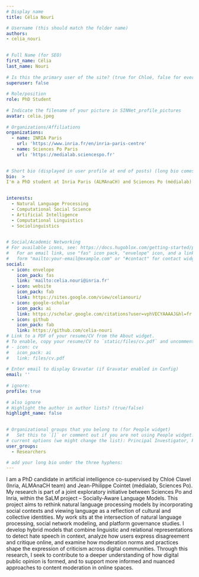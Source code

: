 ```yaml
---
# Display name
title: Célia Nouri

# Username (this should match the folder name)
authors:
- celia_nouri

 
# Full Name (for SEO)
first_name: Célia
last_name: Nouri
 
# Is this the primary user of the site? (true for Chloé, false for everyone else)
superuser: false
 
# Role/position
role: PhD Student
 
# Indicate the filename of your picture in SINNet_profile_pictures
avatar: celia.jpeg
 
# Organizations/Affiliations
organizations:
  - name: INRIA Paris
    url: 'https://www.inria.fr/en/inria-paris-centre'
  - name: Sciences Po Paris
    url: 'https://medialab.sciencespo.fr'

 
# Short bio (displayed in user profile at end of posts) (long bio comes later)
bio:  >
I'm a PhD student at Inria Paris (ALMAnaCH) and Sciences Po (médialab). I explore how subjectivity, belief systems, and social influence shape opinion dynamics in digital ecosystems. I develop hybrid AI models that combine language and graph-based approaches to better understand online discourse, detect hate speech in context, and map collective ideologies across social networks.

 
interests:
  - Natural Language Processing
  - Computational Social Science
  - Artificial Intelligence
  - Computational Linguistics
  - Sociolinguistics

 
# Social/Academic Networking
# For available icons, see: https://docs.hugoblox.com/getting-started/page-builder/#icons
#   For an email link, use "fas" icon pack, "envelope" icon, and a link in the
#   form "mailto:your-email@example.com" or "#contact" for contact widget.
social:
  - icon: envelope
    icon_pack: fas
    link: 'mailto:celia.nouri@inria.fr'
  - icon: website
    icon_pack: fab
    link: https://sites.google.com/view/celianouri/
  - icon: google-scholar
    icon_pack: ai
    link: https://scholar.google.com/citations?user=vphVECYAAAAJ&hl=fr
  - icon: github
    icon_pack: fab
    link: https://github.com/celia-nouri
# Link to a PDF of your resume/CV from the About widget.
# To enable, copy your resume/CV to `static/files/cv.pdf` and uncomment the lines below.
# - icon: cv
#   icon_pack: ai
#   link: files/cv.pdf
 
# Enter email to display Gravatar (if Gravatar enabled in Config)
email: ''
 
# ignore:
profile: true
 
# also ignore
# Highlight the author in author lists? (true/false)
highlight_name: false

 
# Organizational groups that you belong to (for People widget)
#   Set this to `[]` or comment out if you are not using People widget.
# current options (we might change the list): Principal Investigator, Researchers, Grad Students, Administration, Visitors, Alumni. 
user_groups:
  - Researchers

# add your long bio under the three hyphens:
---
```

I am a PhD candidate in artificial intelligence co-supervised by Chloé Clavel (Inria, ALMAnaCH team) and Jean-Philippe Cointet (médialab, Sciences Po). My research is part of a joint exploratory initiative between Sciences Po and Inria, within the SaLM project – Socially-Aware Language Models. This project aims to rethink natural language processing models by incorporating social contexts and viewing language as a reflection of cultural and collective identities.
My work sits at the intersection of natural language processing, social network modeling, and platform governance studies. I develop hybrid models that combine linguistic and relational representations to detect hate speech in context, analyze how users express disagreement and critique online, and examine how moderation norms and practices shape the expression of criticism across digital communities. Through this research, I seek to contribute to a deeper understanding of how digital public opinion is formed, and to support more informed and nuanced approaches to content moderation in online spaces.
